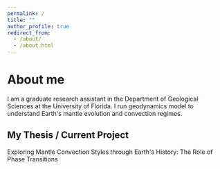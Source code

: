```yaml
---
permalink: /
title: ""
author_profile: true
redirect_from: 
  - /about/
  - /about.html
---
```



About me
======
I am a graduate research assistant in the Department of Geological Sciences at the University of Florida. I run geodynamics model to understand Earth's mantle evolution and convection regimes. 

My Thesis / Current Project
------
Exploring Mantle Convection Styles through Earth's History: The Role of Phase Transitions

<!--


My Research Interest
------
Understanding Earth's large scale mantle evolution


**Markdown generator**

-->
